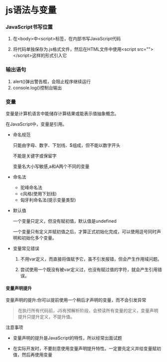 # js语法与变量

### JavaScript书写位置

1. 在&lt;body>中&lt;script>标签，在内部书写JavaScript代码

2. 将代码单独保存为.js格式文件，然后在HTML文件中使用&lt;script src="">&lt;/script>这样的形式引入它

### 输出语句

1. alert()弹出警告框，会阻止程序继续运行
2. console.log()控制台输出

### 变量

变量是计算机语言中能储存计算结果或能表示值抽象概念。

在JavaScript中，变量是引用。

* 命名规范

  只能由字母、数字、下划线、$组成，但不能以数字开头

  不能是关键字或保留字

  变量名大小写敏感,a和A两个不同的变量

* 命名法

  * 驼峰命名法
  * c风格(使用下划线)
  * 匈牙利命名法(提示变量类型)

* 默认值

  一个变量只定义，但没有赋初值，默认值是undefined

  一个变量只有定义并赋初值之后，才算正式初始化完成，可以使用逗号同时声明和初始化多个变量。

* 变量常见错误

  1. 不用var定义，而直接将值赋予它，虽不引发报错，但会产生作用域问题。

  2. 尝试使用一个既没有被var定义过，也没有赋过值的字符，就会产生引用错误。

#### 变量声明提升

  变量声明的提升:你可以提前使用一个稍后才声明的变量，而不会引发异常

  > 在执行所有代码前，JS有预解析阶段，会预读所有变量的定义，变量声明提升只提升定义，不提升值。

注意事项

* 变量声明的提升是JavaScript的特性，所以经常出面试题

* 在实际开发时，不要刻意使用变量声明提升特性。一定要先定义并给变量赋初值，然后再使用变量